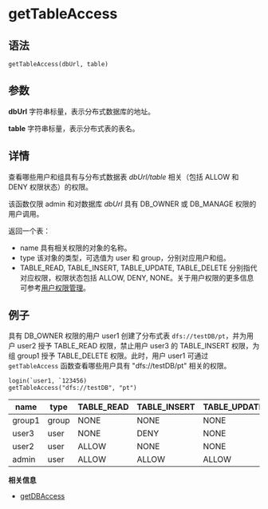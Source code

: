 # getTableAccess

## 语法

`getTableAccess(dbUrl, table)`

## 参数

**dbUrl** 字符串标量，表示分布式数据库的地址。

**table** 字符串标量，表示分布式表的表名。

## 详情

查看哪些用户和组具有与分布式数据表 *dbUrl/table* 相关（包括 ALLOW 和 DENY 权限状态）的权限。

该函数仅限 admin 和对数据库 *dbUrl* 具有 DB\_OWNER 或 DB\_MANAGE 权限的用户调用。

返回一个表：

* name 具有相关权限的对象的名称。
* type 该对象的类型，可选值为 user 和 group，分别对应用户和组。
* TABLE\_READ, TABLE\_INSERT, TABLE\_UPDATE, TABLE\_DELETE 分别指代对应权限，权限状态包括 ALLOW,
  DENY, NONE。关于用户权限的更多信息可参考[用户权限管理](../../tutorials/ACL_and_Security.html)。

## 例子

具有 DB\_OWNER 权限的用户 user1 创建了分布式表 `dfs://testDB/pt`，并为用户 user2 授予
TABLE\_READ 权限，禁止用户 user3 的 TABLE\_INSERT 权限，为组 group1 授予 TABLE\_DELETE 权限。此时，用户 user1
可通过 `getTableAccess` 函数查看哪些用户具有 "dfs://testDB/pt" 相关的权限。

```
login(`user1, `123456)
getTableAccess("dfs://testDB", "pt")
```

| name | type | TABLE\_READ | TABLE\_INSERT | TABLE\_UPDATE | TABLE\_DELETE |
| --- | --- | --- | --- | --- | --- |
| group1 | group | NONE | NONE | NONE | ALLOW |
| user3 | user | NONE | DENY | NONE | NONE |
| user2 | user | ALLOW | NONE | NONE | NONE |
| admin | user | ALLOW | ALLOW | ALLOW | ALLOW |

**相关信息**

* [getDBAccess](getDBAccess.html "getDBAccess")


